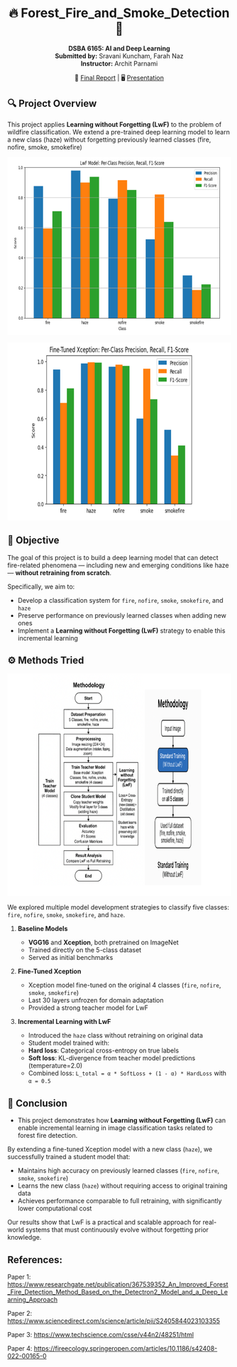 <div align="center">
 
 <h1> 🔥  Forest_Fire_and_Smoke_Detection  💨</h1>
</div>
<p align="center">
<strong>DSBA 6165: AI and Deep Learning</strong><br> 
<strong>Submitted by:</strong> Sravani Kuncham, Farah Naz  <br>
<strong>Instructor:</strong> Archit Parnami  
</p>
<p align="center">
  📄 <a href= "DSBA_6165_Final_Report.pdf"> Final Report</a> | 🖥️ <a href = "Final%20Project%20Presentation%20Incremental%20Deep%20Learning%20for%20Fire,%20Smoke%20and%20Haze%20Detection.pdf">Presentation</a>
 </p>                                                 

## 🔍 Project Overview
This project applies **Learning without Forgetting (LwF)** to the problem of wildfire classification. We extend a pre-trained deep learning model to learn a new class (haze) without forgetting previously learned classes (fire, nofire, smoke, smokefire)

<p align="center">
<img width="800" height="400" src="https://github.com/sravanikuncham466/DSBA_6165_Forest_Fire_and_Smoke_Detection/blob/main/LWF%20model.png"> 
</p>

<p align="center">
  <img width="950" height="400" src="https://raw.githubusercontent.com/sravanikuncham466/DSBA_6165_Forest_Fire_and_Smoke_Detection/main/Fine%20tune%20Xception.png">
</p>

## 📌 Objective

The goal of this project is to build a deep learning model that can detect fire-related phenomena — including new and emerging conditions like haze — **without retraining from scratch**.
 
Specifically, we aim to:
- Develop a classification system for `fire`, `nofire`, `smoke`, `smokefire`, and `haze`
- Preserve performance on previously learned classes when adding new ones
- Implement a **Learning without Forgetting (LwF)** strategy to enable this incremental learning

## ⚙️ Methods Tried

<p align="center">
<img width="900" height="500" src="https://github.com/sravanikuncham466/DSBA_6165_Forest_Fire_and_Smoke_Detection/blob/main/Methodology.png">
</p>

We explored multiple model development strategies to classify five classes: `fire`, `nofire`, `smoke`, `smokefire`, and `haze`.
 
1. **Baseline Models** 
   - **VGG16** and **Xception**, both pretrained on ImageNet 
   - Trained directly on the 5-class dataset 
   - Served as initial benchmarks
 
2. **Fine-Tuned Xception** 
   - Xception model fine-tuned on the original 4 classes (`fire`, `nofire`, `smoke`, `smokefire`) 
   - Last 30 layers unfrozen for domain adaptation 
   - Provided a strong teacher model for LwF
 
3. **Incremental Learning with LwF** 
   - Introduced the `haze` class without retraining on original data 
   - Student model trained with:
 	- **Hard loss**: Categorical cross-entropy on true labels
 	- **Soft loss**: KL-divergence from teacher model predictions (temperature=2.0) 
   - Combined loss: `L_total = α * SoftLoss + (1 - α) * HardLoss` with `α = 0.5`

## 🧠 Conclusion
 
- This project demonstrates how **Learning without Forgetting (LwF)** can enable incremental learning in image classification tasks related to forest fire detection.
 
By extending a fine-tuned Xception model with a new class (`haze`), we successfully trained a student model that:
- Maintains high accuracy on previously learned classes (`fire`, `nofire`, `smoke`, `smokefire`)
- Learns the new class (`haze`) without requiring access to original training data
- Achieves performance comparable to full retraining, with significantly lower computational cost
 
Our results show that LwF is a practical and scalable approach for real-world systems that must continuously evolve without forgetting prior knowledge.
 
## References:
Paper 1: https://www.researchgate.net/publication/367539352_An_Improved_Forest_Fire_Detection_Method_Based_on_the_Detectron2_Model_and_a_Deep_Learning_Approach

Paper 2: 
https://www.sciencedirect.com/science/article/pii/S2405844023103355

Paper 3:
https://www.techscience.com/csse/v44n2/48251/html

Paper 4:
https://fireecology.springeropen.com/articles/10.1186/s42408-022-00165-0



